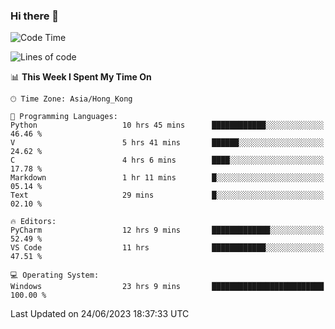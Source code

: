 ### Hi there 👋

<!--
**RoiexLee/RoiexLee** is a ✨ _special_ ✨ repository because its `README.md` (this file) appears on your GitHub profile.

Here are some ideas to get you started:

- 🔭 I’m currently working on ...
- 🌱 I’m currently learning ...
- 👯 I’m looking to collaborate on ...
- 🤔 I’m looking for help with ...
- 💬 Ask me about ...
- 📫 How to reach me: ...
- 😄 Pronouns: ...
- ⚡ Fun fact: ...
-->

<!--START_SECTION:waka-->
![Code Time](http://img.shields.io/badge/Code%20Time-310%20hrs%2046%20mins-blue)

![Lines of code](https://img.shields.io/badge/From%20Hello%20World%20I%27ve%20Written-40.8%20thousand%20lines%20of%20code-blue)

📊 **This Week I Spent My Time On** 

```text
🕑︎ Time Zone: Asia/Hong_Kong

💬 Programming Languages: 
Python                   10 hrs 45 mins      ████████████░░░░░░░░░░░░░   46.46 % 
V                        5 hrs 41 mins       ██████░░░░░░░░░░░░░░░░░░░   24.62 % 
C                        4 hrs 6 mins        ████░░░░░░░░░░░░░░░░░░░░░   17.78 % 
Markdown                 1 hr 11 mins        █░░░░░░░░░░░░░░░░░░░░░░░░   05.14 % 
Text                     29 mins             █░░░░░░░░░░░░░░░░░░░░░░░░   02.10 % 

🔥 Editors: 
PyCharm                  12 hrs 9 mins       █████████████░░░░░░░░░░░░   52.49 % 
VS Code                  11 hrs              ████████████░░░░░░░░░░░░░   47.51 % 

💻 Operating System: 
Windows                  23 hrs 9 mins       █████████████████████████   100.00 % 
```


 Last Updated on 24/06/2023 18:37:33 UTC
<!--END_SECTION:waka-->
